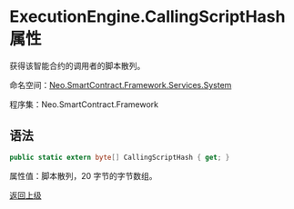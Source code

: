 # ExecutionEngine.CallingScriptHash 属性

获得该智能合约的调用者的脚本散列。

命名空间：[Neo.SmartContract.Framework.Services.System](../../System.md)

程序集：Neo.SmartContract.Framework

## 语法

```c#
public static extern byte[] CallingScriptHash { get; }
```

属性值：脚本散列，20 字节的字节数组。



[返回上级](../ExecutionEngine.md)